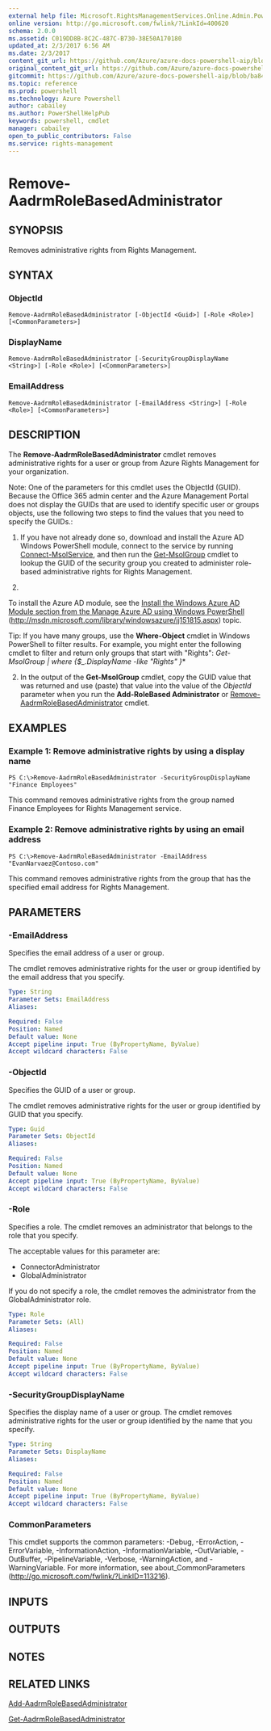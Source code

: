 ```yaml
---
external help file: Microsoft.RightsManagementServices.Online.Admin.PowerShell.dll-Help.xml
online version: http://go.microsoft.com/fwlink/?LinkId=400620
schema: 2.0.0
ms.assetid: C019DD8B-8C2C-487C-B730-38E50A170180
updated_at: 2/3/2017 6:56 AM
ms.date: 2/3/2017
content_git_url: https://github.com/Azure/azure-docs-powershell-aip/blob/master/Azure%20Information%20Protection/AADRM/vlatest/Remove-AadrmRoleBasedAdministrator.md
original_content_git_url: https://github.com/Azure/azure-docs-powershell-aip/blob/master/Azure%20Information%20Protection/AADRM/vlatest/Remove-AadrmRoleBasedAdministrator.md
gitcommit: https://github.com/Azure/azure-docs-powershell-aip/blob/ba84639f300e10f61bbcbd7bb31f28d4c37ad7b5/Azure%20Information%20Protection/AADRM/vlatest/Remove-AadrmRoleBasedAdministrator.md
ms.topic: reference
ms.prod: powershell
ms.technology: Azure Powershell
author: cabailey
ms.author: PowerShellHelpPub
keywords: powershell, cmdlet
manager: cabailey
open_to_public_contributors: False
ms.service: rights-management
---
```


# Remove-AadrmRoleBasedAdministrator

## SYNOPSIS
Removes administrative rights from Rights Management.

## SYNTAX

### ObjectId
```
Remove-AadrmRoleBasedAdministrator [-ObjectId <Guid>] [-Role <Role>] [<CommonParameters>]
```

### DisplayName
```
Remove-AadrmRoleBasedAdministrator [-SecurityGroupDisplayName <String>] [-Role <Role>] [<CommonParameters>]
```

### EmailAddress
```
Remove-AadrmRoleBasedAdministrator [-EmailAddress <String>] [-Role <Role>] [<CommonParameters>]
```

## DESCRIPTION
The **Remove-AadrmRoleBasedAdministrator** cmdlet removes administrative rights for a user or group from Azure Rights Management for your organization.

Note: One of the parameters for this cmdlet uses the ObjectId (GUID). Because the Office 365 admin center and the Azure Management Portal does not display the GUIDs that are used to identify specific user or groups objects, use the following two steps to find the values that you need to specify the GUIDs.:

1. If you have not already done so, download and install the Azure AD Windows PowerShell module, connect to the service by running [Connect-MsolService](./Connect-MsolService.md), and then run the [Get-MsolGroup](./Get-MsolGroup.md) cmdlet to lookup the GUID of the security group you created to administer role-based administrative rights for Rights Management.

2. 
To install the Azure AD module, see the [Install the Windows Azure AD Module section from the Manage Azure AD using Windows PowerShell](http://msdn.microsoft.com/library/windowsazure/jj151815.aspx) (http://msdn.microsoft.com/library/windowsazure/jj151815.aspx) topic.

Tip: If you have many groups, use the **Where-Object** cmdlet in Windows PowerShell to filter results. For example, you might enter the following cmdlet to filter and return only groups that start with "Rights": **Get-MsolGroup | where {$_.DisplayName -like "Rights*" }**

2. In the output of the **Get-MsolGroup** cmdlet, copy the GUID value that was returned and use (paste) that value into the value of the *ObjectId* parameter when you run the **Add-RoleBased Administrator** or [Remove-AadrmRoleBasedAdministrator](./Remove-AadrmRoleBasedAdministrator) cmdlet.

## EXAMPLES

### Example 1: Remove administrative rights by using a display name
```
PS C:\>Remove-AadrmRoleBasedAdministrator -SecurityGroupDisplayName "Finance Employees"
```

This command removes administrative rights from the group named Finance Employees for Rights Management service.

### Example 2: Remove administrative rights by using an email address
```
PS C:\>Remove-AadrmRoleBasedAdministrator -EmailAddress "EvanNarvaez@Contoso.com"
```

This command removes administrative rights from the group that has the specified email address for Rights Management.

## PARAMETERS

### -EmailAddress
Specifies the email address of a user or group.

The cmdlet removes administrative rights for the user or group identified by the email address that you specify.

```yaml
Type: String
Parameter Sets: EmailAddress
Aliases:

Required: False
Position: Named
Default value: None
Accept pipeline input: True (ByPropertyName, ByValue)
Accept wildcard characters: False
```

### -ObjectId
Specifies the GUID of a user or group.

The cmdlet removes administrative rights for the user or group identified by GUID that you specify.

```yaml
Type: Guid
Parameter Sets: ObjectId
Aliases:

Required: False
Position: Named
Default value: None
Accept pipeline input: True (ByPropertyName, ByValue)
Accept wildcard characters: False
```

### -Role
Specifies a role. The cmdlet removes an administrator that belongs to the role that you specify.

The acceptable values for this parameter are:

- ConnectorAdministrator
- GlobalAdministrator

If you do not specify a role, the cmdlet removes the administrator from the GlobalAdministrator role.

```yaml
Type: Role
Parameter Sets: (All)
Aliases:

Required: False
Position: Named
Default value: None
Accept pipeline input: True (ByPropertyName, ByValue)
Accept wildcard characters: False
```

### -SecurityGroupDisplayName
Specifies the display name of a user or group.
The cmdlet removes administrative rights for the user or group identified by the name that you specify.

```yaml
Type: String
Parameter Sets: DisplayName
Aliases:

Required: False
Position: Named
Default value: None
Accept pipeline input: True (ByPropertyName, ByValue)
Accept wildcard characters: False
```

### CommonParameters
This cmdlet supports the common parameters: -Debug, -ErrorAction, -ErrorVariable, -InformationAction, -InformationVariable, -OutVariable, -OutBuffer, -PipelineVariable, -Verbose, -WarningAction, and -WarningVariable. For more information, see about_CommonParameters (http://go.microsoft.com/fwlink/?LinkID=113216).

## INPUTS

## OUTPUTS

## NOTES

## RELATED LINKS

[Add-AadrmRoleBasedAdministrator](xref:AADRM/vlatest/Add-AadrmRoleBasedAdministrator.md)

[Get-AadrmRoleBasedAdministrator](xref:AADRM/vlatest/Get-AadrmRoleBasedAdministrator.md)
